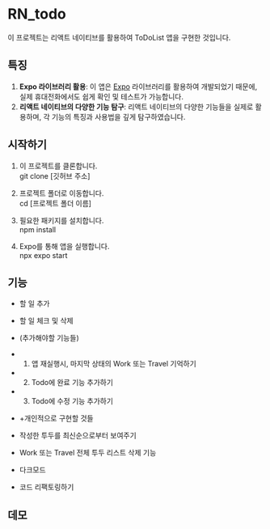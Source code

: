 # RN_todo

이 프로젝트는 리액트 네이티브를 활용하여 ToDoList 앱을 구현한 것입니다.

## 특징

1. **Expo 라이브러리 활용**: 이 앱은 [Expo](https://expo.dev/) 라이브러리를 활용하여 개발되었기 때문에, 실제 휴대전화에서도 쉽게 확인 및 테스트가 가능합니다.
2. **리액트 네이티브의 다양한 기능 탐구**: 리액트 네이티브의 다양한 기능들을 실제로 활용하며, 각 기능의 특징과 사용법을 깊게 탐구하였습니다.

## 시작하기

1. 이 프로젝트를 클론합니다.<br>
git clone [깃허브 주소]

2. 프로젝트 폴더로 이동합니다.<br>
cd [프로젝트 폴더 이름]

3. 필요한 패키지를 설치합니다.<br>
npm install

4. Expo를 통해 앱을 실행합니다.<br>
npx expo start


## 기능

- 할 일 추가
- 할 일 체크 및 삭제
- (추가해야할 기능들)
- 1. 앱 재실행시, 마지막 상태의 Work 또는 Travel 기억하기
- 2. Todo에 완료 기능 추가하기
- 3. Todo에 수정 기능 추가하기

- +개인적으로 구현할 것들
- 작성한 투두를 최신순으로부터 보여주기
- Work 또는 Travel 전체 투두 리스트 삭제 기능
- 다크모드
- 코드 리팩토링하기

## 데모



